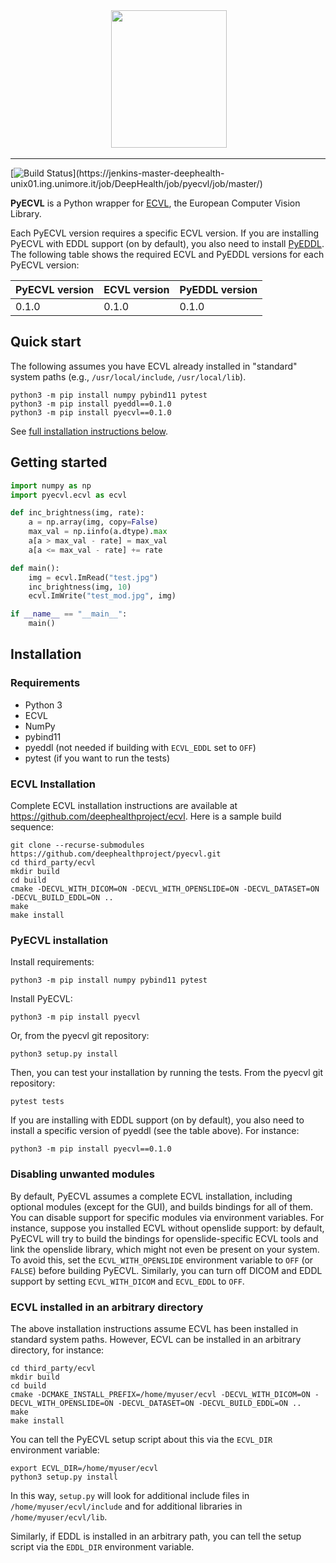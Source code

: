 <div align="center">
  <img src="https://raw.githubusercontent.com/deephealthproject/pyecvl/master/docs/logo.png" height="220" width="185">
</div>

-----------------


[![Build Status](https://jenkins-master-deephealth-unix01.ing.unimore.it/badge/job/DeepHealth/job/pyecvl/job/master/linux_end?)](https://jenkins-master-deephealth-unix01.ing.unimore.it/job/DeepHealth/job/pyecvl/job/master/)

**PyECVL** is a Python wrapper for [ECVL](https://github.com/deephealthproject/ecvl), the European Computer Vision Library.


Each PyECVL version requires a specific ECVL version. If you are installing
PyECVL with EDDL support (on by default), you also need to install
[PyEDDL](https://github.com/deephealthproject/pyeddl). The following table
shows the required ECVL and PyEDDL versions for each PyECVL version:

PyECVL version | ECVL version | PyEDDL version |
-------------- | ------------ | -------------- |
0.1.0          | 0.1.0        | 0.1.0          |


## Quick start

The following assumes you have ECVL already installed in "standard"
system paths (e.g., `/usr/local/include`, `/usr/local/lib`).

    python3 -m pip install numpy pybind11 pytest
    python3 -m pip install pyeddl==0.1.0
    python3 -m pip install pyecvl==0.1.0

See [full installation instructions below](#installation).


## Getting started

```python
import numpy as np
import pyecvl.ecvl as ecvl

def inc_brightness(img, rate):
    a = np.array(img, copy=False)
    max_val = np.iinfo(a.dtype).max
    a[a > max_val - rate] = max_val
    a[a <= max_val - rate] += rate

def main():
    img = ecvl.ImRead("test.jpg")
    inc_brightness(img, 10)
    ecvl.ImWrite("test_mod.jpg", img)

if __name__ == "__main__":
    main()
```


## Installation

### Requirements

- Python 3
- ECVL
- NumPy
- pybind11
- pyeddl (not needed if building with `ECVL_EDDL` set to `OFF`)
- pytest (if you want to run the tests)


### ECVL Installation

Complete ECVL installation instructions are available at
https://github.com/deephealthproject/ecvl. Here is a sample build sequence:

```
git clone --recurse-submodules https://github.com/deephealthproject/pyecvl.git
cd third_party/ecvl
mkdir build
cd build
cmake -DECVL_WITH_DICOM=ON -DECVL_WITH_OPENSLIDE=ON -DECVL_DATASET=ON -DECVL_BUILD_EDDL=ON ..
make
make install
```


### PyECVL installation

Install requirements:

```
python3 -m pip install numpy pybind11 pytest

```

Install PyECVL:

```
python3 -m pip install pyecvl
```

Or, from the pyecvl git repository:

```
python3 setup.py install
```

Then, you can test your installation by running the tests. From the pyecvl git
repository:

    pytest tests

If you are installing with EDDL support (on by default), you also need to
install a specific version of pyeddl (see the table above). For instance:

```
python3 -m pip install pyecvl==0.1.0
```


### Disabling unwanted modules

By default, PyECVL assumes a complete ECVL installation, including optional
modules (except for the GUI), and builds bindings for all of them. You can
disable support for specific modules via environment variables. For instance,
suppose you installed ECVL without openslide support: by default, PyECVL will
try to build the bindings for openslide-specific ECVL tools and link the
openslide library, which might not even be present on your system. To avoid
this, set the `ECVL_WITH_OPENSLIDE` environment variable to `OFF` (or `FALSE`)
before building PyECVL. Similarly, you can turn off DICOM and EDDL support by
setting `ECVL_WITH_DICOM` and `ECVL_EDDL` to `OFF`.


### ECVL installed in an arbitrary directory

The above installation instructions assume ECVL has been installed in standard
system paths. However, ECVL can be installed in an arbitrary directory,
for instance:

```
cd third_party/ecvl
mkdir build
cd build
cmake -DCMAKE_INSTALL_PREFIX=/home/myuser/ecvl -DECVL_WITH_DICOM=ON -DECVL_WITH_OPENSLIDE=ON -DECVL_DATASET=ON -DECVL_BUILD_EDDL=ON ..
make
make install
```

You can tell the PyECVL setup script about this via the `ECVL_DIR` environment
variable:

```
export ECVL_DIR=/home/myuser/ecvl
python3 setup.py install
```

In this way, `setup.py` will look for additional include files in
`/home/myuser/ecvl/include` and for additional libraries in
`/home/myuser/ecvl/lib`.

Similarly, if EDDL is installed in an arbitrary path, you can tell the setup
script via the `EDDL_DIR` environment variable.
